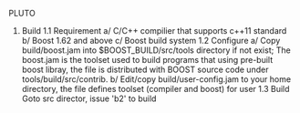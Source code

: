 PLUTO

1. Build
1.1 Requirement
    a/ C/C++ compilier that supports c++11 standard
    b/ Boost 1.62 and above
    c/ Boost build system
1.2 Configure
    a/ Copy build/boost.jam into $BOOST_BUILD/src/tools directory if not exist;
       The boost.jam is the toolset used to build programs that using pre-built boost libray, the file is distributed with BOOST source code under tools/build/src/contrib.
    b/ Edit/copy build/user-config.jam to your home directory, the file defines toolset (compiler and boost) for user
1.3 Build
    Goto src director, issue 'b2' to build
